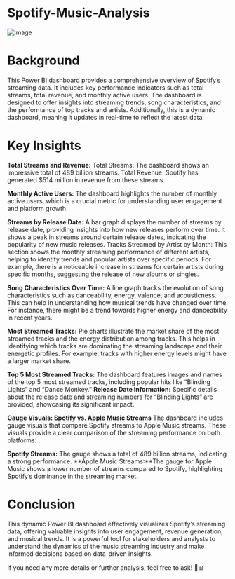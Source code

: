 # Spotify-Music-Analysis

![image](https://github.com/user-attachments/assets/d020ed89-eecb-4244-b71f-7944184c5815)

# Background
This Power BI dashboard provides a comprehensive overview of Spotify’s streaming data. It includes key performance indicators such as total streams, total revenue, and monthly active users. The dashboard is designed to offer insights into streaming trends, song characteristics, and the performance of top tracks and artists. Additionally, this is a dynamic dashboard, meaning it updates in real-time to reflect the latest data.

# Key Insights

**Total Streams and Revenue:**
Total Streams: The dashboard shows an impressive total of 489 billion streams.
Total Revenue: Spotify has generated $514 million in revenue from these streams.

**Monthly Active Users:**
The dashboard highlights the number of monthly active users, which is a crucial metric for understanding user engagement and platform growth.

**Streams by Release Date:**
A bar graph displays the number of streams by release date, providing insights into how new releases perform over time. It shows a peak in streams around certain release dates, indicating the popularity of new music releases.
Tracks Streamed by Artist by Month:
This section shows the monthly streaming performance of different artists, helping to identify trends and popular artists over specific periods. For example, there is a noticeable increase in streams for certain artists during specific months, suggesting the release of new albums or singles.

**Song Characteristics Over Time:**
A line graph tracks the evolution of song characteristics such as danceability, energy, valence, and acousticness. This can help in understanding how musical trends have changed over time. For instance, there might be a trend towards higher energy and danceability in recent years.

**Most Streamed Tracks:**
Pie charts illustrate the market share of the most streamed tracks and the energy distribution among tracks. This helps in identifying which tracks are dominating the streaming landscape and their energetic profiles. For example, tracks with higher energy levels might have a larger market share.

**Top 5 Most Streamed Tracks:**
The dashboard features images and names of the top 5 most streamed tracks, including popular hits like “Blinding Lights” and “Dance Monkey.”
**Release Date Information:**
Specific details about the release date and streaming numbers for “Blinding Lights” are provided, showcasing its significant impact.

**Gauge Visuals: Spotify vs. Apple Music Streams**
The dashboard includes gauge visuals that compare Spotify streams to Apple Music streams. These visuals provide a clear comparison of the streaming performance on both platforms:

**Spotify Streams:** The gauge shows a total of 489 billion streams, indicating a strong performance.
**Apple Music Streams:**The gauge for Apple Music shows a lower number of streams compared to Spotify, highlighting Spotify’s dominance in the streaming market.

# Conclusion
This dynamic Power BI dashboard effectively visualizes Spotify’s streaming data, offering valuable insights into user engagement, revenue generation, and musical trends. It is a powerful tool for stakeholders and analysts to understand the dynamics of the music streaming industry and make informed decisions based on data-driven insights.

If you need any more details or further analysis, feel free to ask! 🎵📊
